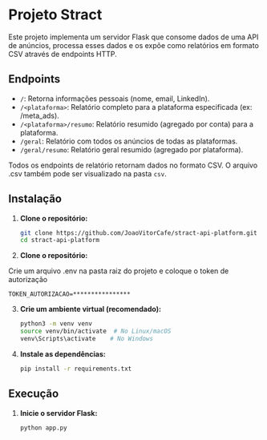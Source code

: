 # Projeto Stract

Este projeto implementa um servidor Flask que consome dados de uma API de anúncios, processa esses dados e os expõe como relatórios em formato CSV através de endpoints HTTP.

## Endpoints

- `/`: Retorna informações pessoais (nome, email, LinkedIn).
- `/<plataforma>`: Relatório completo para a plataforma especificada (ex: /meta_ads).
- `/<plataforma>/resumo`: Relatório resumido (agregado por conta) para a plataforma.
- `/geral`: Relatório com todos os anúncios de todas as plataformas.
- `/geral/resumo`: Relatório geral resumido (agregado por plataforma).

Todos os endpoints de relatório retornam dados no formato CSV.
O arquivo .csv também pode ser visualizado na pasta `csv`.

## Instalação

1. **Clone o repositório:**

    ```bash
    git clone https://github.com/JoaoVitorCafe/stract-api-platform.git
    cd stract-api-platform
    ```
2. **Clone o repositório:**

Crie um arquivo .env na pasta raiz do projeto e coloque o token de autorização

```
TOKEN_AUTORIZACAO=****************
```

3. **Crie um ambiente virtual (recomendado):**

    ```bash
    python3 -m venv venv
    source venv/bin/activate  # No Linux/macOS
    venv\Scripts\activate    # No Windows
    ```

4. **Instale as dependências:**

    ```bash
    pip install -r requirements.txt
    ```

## Execução

1. **Inicie o servidor Flask:**
    ```bash
    python app.py
    ```
